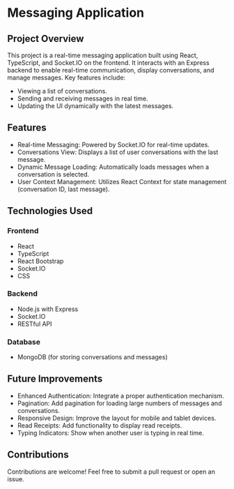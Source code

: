 # Messaging Application

## Project Overview

This project is a real-time messaging application built using React, TypeScript, and Socket.IO on the frontend. It interacts with an Express backend to enable real-time communication, display conversations, and manage messages. Key features include:

-   Viewing a list of conversations.
-   Sending and receiving messages in real time.
-   Updating the UI dynamically with the latest messages.

## Features

-   Real-time Messaging: Powered by Socket.IO for real-time updates.
-   Conversations View: Displays a list of user conversations with the last message.
-   Dynamic Message Loading: Automatically loads messages when a conversation is selected.
-   User Context Management: Utilizes React Context for state management (conversation ID, last message).

## Technologies Used

### Frontend

-   React
-   TypeScript
-   React Bootstrap
-   Socket.IO
-   CSS

### Backend

-   Node.js with Express
-   Socket.IO
-   RESTful API

### Database

-   MongoDB (for storing conversations and messages)

## Future Improvements

-   Enhanced Authentication: Integrate a proper authentication mechanism.
-   Pagination: Add pagination for loading large numbers of messages and conversations.
-   Responsive Design: Improve the layout for mobile and tablet devices.
-   Read Receipts: Add functionality to display read receipts.
-   Typing Indicators: Show when another user is typing in real time.

## Contributions

Contributions are welcome! Feel free to submit a pull request or open an issue.
